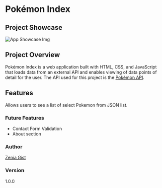 # Pokémon Index

## Project Showcase

![App Showcase Img](/pokedex-img.jpg)

## Project Overview

Pokémon Index is a web application built with HTML, CSS, and JavaScript that loads data from an external API and enables viewing of data points of detail for the user.
The API used for this project is the [Pokémon API](https://pokeapi.co/).

## Features

Allows users to see a list of select Pokemon from JSON list.

### Future Features
- Contact Form Validation
- About section

### Author

[Zenia Gist](https://zeniagist.com/)

### Version

1.0.0
